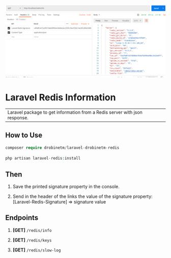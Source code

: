 <h1 align="center">
  <br>
  <img src="https://github.com/drobinetm/laravel-drobinetm-redis/blob/main/drobinetm/laravel-redis/src/public/assets/2021-05-09_15-28.png?raw=true" alt="laravel-redis.png">
  <br>
</h1>

# Laravel Redis Information

<table>
  <tr>
    <td>  
      Laravel package to get information from a Redis server with json response.
    </td>
  </tr>
</table>

## How to Use

```php
composer require drobinetm/laravel-drobinetm-redis

php artisan laravel-redis:install
```

## Then

1. Save the printed signature property in the console.

2. Send in the header of the links the value of the signature property: 
[Laravel-Redis-Signature] => signature value


## Endpoints

1. **[GET]** `/redis/info`

2. **[GET]** `/redis/keys`

3. **[GET]** `/redis/slow-log`
